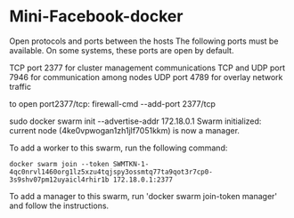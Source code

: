 # Mini-Facebook-docker

Open protocols and ports between the hosts
The following ports must be available. On some systems, these ports are open by default.

TCP port 2377 for cluster management communications
TCP and UDP port 7946 for communication among nodes
UDP port 4789 for overlay network traffic

to open port2377/tcp: firewall-cmd --add-port 2377/tcp


sudo docker swarm init --advertise-addr 172.18.0.1
Swarm initialized: current node (4ke0vpwogan1zh1jlf7051kkm) is now a manager.

To add a worker to this swarm, run the following command:

    docker swarm join --token SWMTKN-1-4qc0nrvl1460org1lz5xzu4tqjspy3ossmtq77ta9qot3r7cp0-3s9shv07pm12uyaicl4rhir1b 172.18.0.1:2377

To add a manager to this swarm, run 'docker swarm join-token manager' and follow the instructions.

